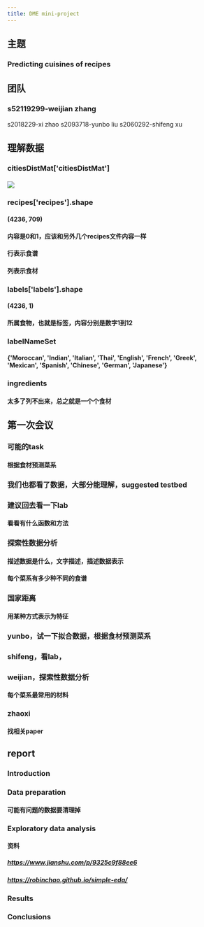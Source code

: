 ```yaml
---
title: DME mini-project
---
```


## 主题
### Predicting cuisines of recipes
## 团队
### s52119299-weijian zhang
 s2018229-xi zhao
 s2093718-yunbo liu
 s2060292-shifeng xu
## 理解数据
### citiesDistMat['citiesDistMat']
#### ![](https://gitee.com/zhang-weijian-97/pic-go-bed/raw/master/assets/20210316220014.png)
### recipes['recipes'].shape
#### (4236, 709)
#### 内容是0和1，应该和另外几个recipes文件内容一样
#### 行表示食谱
#### 列表示食材
### labels['labels'].shape
#### (4236, 1)
#### 所属食物，也就是标签，内容分别是数字1到12
### labelNameSet
#### {'Moroccan', 'Indian', 'Italian', 'Thai', 'English', 'French', 'Greek', 'Mexican', 'Spanish', 'Chinese', 'German', 'Japanese'}
### ingredients
#### 太多了列不出来，总之就是一个个食材
## 第一次会议
### 可能的task
#### 根据食材预测菜系
### 我们也都看了数据，大部分能理解，suggested testbed
### 建议回去看一下lab
#### 看看有什么函数和方法
### 探索性数据分析
#### 描述数据是什么，文字描述，描述数据表示
#### 每个菜系有多少种不同的食谱
### 国家距离
#### 用某种方式表示为特征
### yunbo，试一下拟合数据，根据食材预测菜系
### shifeng，看lab，
### weijian，探索性数据分析
#### 每个菜系最常用的材料
### zhaoxi
#### 找相关paper
## report
### Introduction
### Data preparation
#### 可能有问题的数据要清理掉
### Exploratory data analysis
#### 资料
##### https://www.jianshu.com/p/9325c9f88ee6
##### https://robinchao.github.io/simple-eda/
### Results
####
### Conclusions
####

